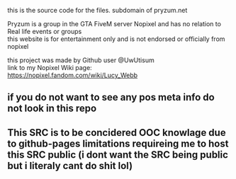 this is the source code for the files. subdomain of pryzum.net<br>

Pryzum is a group in the GTA FiveM server Nopixel and has no relation to Real life events or groups <br>
this website is for entertainment only and is not endorsed or officially from nopixel
<br>

this project was made by Github user @UwUtisum <br>
link to my Nopixel Wiki page: <br>
https://nopixel.fandom.com/wiki/Lucy_Webb

## if you do not want to see any pos meta info do not look in this repo

## This SRC is to be concidered OOC knowlage due to github-pages limitations requireing me to host this SRC public (i dont want the SRC being public but i literaly cant do shit lol)
